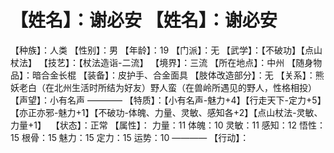 # 【姓名】：谢必安 【姓名】：谢必安
【种族】：人类
【性别】：男
【年龄】：19
【门派】：无
【武学】：【不破功】【点山杖法】
【技艺】：【杖法造诣-二流】
【境界】：三流
【所在地点】：中州
【随身物品】：暗合金长棍
【装备】：皮护手、合金面具
【肢体改造部分】：无
【关系】：熊妖老白（在北州生活时所结为好友）野人蛮（在兽岭所遇见的野人，性格相投）
【声望】：小有名声
————
【特质】：【小有名声-魅力+4】【行走天下-定力+5】【亦正亦邪-魅力+1】【不破功-体魄、力量、灵敏、感知各+2】【点山杖法-灵敏、力量+1】
 【状态】：正常
【属性】：
力量：11
体魄：10
灵敏：11
感知：12
悟性：15
根骨：15
魅力：15
定力：15
运势：10
————
【行动】：